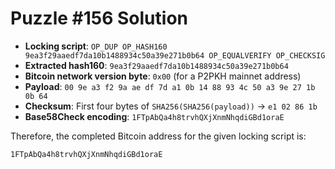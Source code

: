 # Puzzle #156 Solution

- **Locking script**: `OP_DUP OP_HASH160 9ea3f29aaedf7da10b1488934c50a39e271b0b64 OP_EQUALVERIFY OP_CHECKSIG`
- **Extracted hash160**: `9ea3f29aaedf7da10b1488934c50a39e271b0b64`
- **Bitcoin network version byte**: `0x00` (for a P2PKH mainnet address)
- **Payload**: `00 9e a3 f2 9a ae df 7d a1 0b 14 88 93 4c 50 a3 9e 27 1b 0b 64`
- **Checksum**: First four bytes of `SHA256(SHA256(payload))` → `e1 02 86 1b`
- **Base58Check encoding**: `1FTpAbQa4h8trvhQXjXnmNhqdiGBd1oraE`

Therefore, the completed Bitcoin address for the given locking script is:

```
1FTpAbQa4h8trvhQXjXnmNhqdiGBd1oraE
```
